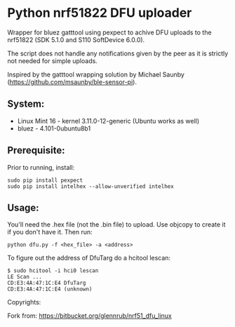 Python nrf51822 DFU uploader
============================

Wrapper for bluez gatttool using pexpect to achive DFU 
uploads to the nrf51822 (SDK 5.1.0 and S110 SoftDevice 6.0.0). 

The script does not handle any notifications given by the 
peer as it is strictly not needed for simple uploads.

Inspired by the gatttool wrapping solution by Michael 
Saunby (https://github.com/msaunby/ble-sensor-pi).

## System:

* Linux Mint 16 - kernel 3.11.0-12-generic (Ubuntu works as well)
* bluez - 4.101-0ubuntu8b1

## Prerequisite:

Prior to running, install:
 
    sudo pip install pexpect
    sudo pip install intelhex --allow-unverified intelhex

## Usage:

You'll need the .hex file (not the .bin file) to upload. Use objcopy to create it if you don't have it. Then run:

    python dfu.py -f <hex_file> -a <address>

To figure out the address of DfuTarg do a hcitool lescan:

    $ sudo hcitool -i hci0 lescan
    LE Scan ... 
    CD:E3:4A:47:1C:E4 DfuTarg
    CD:E3:4A:47:1C:E4 (unknown)

Copyrights:

Fork from: https://bitbucket.org/glennrub/nrf51_dfu_linux



